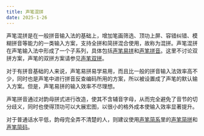 ```yaml
---
title: 声笔混拼
date: 2025-1-26
---
```


声笔混拼是在一般拼音输入法的基础上，增加笔画筛选、顶功上屏、容错纠错、模糊拼音等能力的一类输入方案，支持全拼和简拼混合使用，故称为混拼。声笔混拼在声笔输入法中形成了一个子系列，具体包括[声笔易拼](https://sbxlm.github.io/sbyp/)和[声笔拼音](https://sbxlm.github.io/sbpy/)。这里不讨论双拼方案，声笔的双拼方案请参见[声笔双拼](https://sbxlm.github.io/sbs/)。

对于有拼音基础的人来说，声笔易拼易学易用，而且比一般的拼音输入法效率高不少，同时也是声笔中进行拼音反查编码所用的方案，所以被设置成了声笔的默认输入方案。但是，声笔易拼的输入效率不尽理想。

声笔拼音通过对韵母拼式进行改造，使其不含辅音字母，从而完全避免了音节的切分歧义，同时也使得顶功可以大展宏图，以很小的格外成本使输入效率显著提升。

对于普通话水平低，韵母完全弄不清楚的人，则建议使用[声笔简系](https://sbxlm.github.io/sbj/)里的[声笔简拼](https://sbxlm.github.io/sbjp/)和[声笔简码](https://sbxlm.github.io/sbjm/)。
